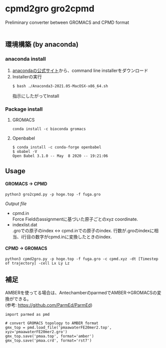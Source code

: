 # cpmd2gro gro2cpmd
Preliminary converter between GROMACS and CPMD format
<br>
<br>

## 環境構築 (by anaconda)
### anaconda install
1. [anacondaの公式サイト](https://www.anaconda.com/products/individual)から、command line installerをダウンロード
1. Installerの実行
    ```
    $ bash ./Anaconda3-2021.05-MacOSX-x86_64.sh
    ```
    指示にしたがってInstall    


### Package install
1. GROMACS  
    ```
    conda install -c bioconda gromacs
    ```
1. Openbabel  
    ```
    $ conda install -c conda-forge openbabel
    $ obabel -V
    Open Babel 3.1.0 -- May  8 2020 -- 19:21:06
    ``` 

## Usage
#### GROMACS &rarr; CPMD
```
python3 gro2cpmd.py -p hoge.top -f fuga.gro
```
*Output file*
- cpmd.in  
    Force Fieldのassignmentに基づいた原子ごとのxyz coordinate.
- indexlist.dat  
    .groでの原子のindex <-> cpmd.inでの原子のindex. 行数が.groのindexに相当、i行目の数字がcpmd.inに変換したときのindex.

#### CPMD &rarr; GROMACS
```
python3 cpmd2gro.py -p hoge.top -f fuga.gro -c cpmd.xyz -dt [Timestep of trajectory] -cell Lx Ly Lz
```

## 補足
AMBERを使ってる場合は、AntechamberのparmedでAMBER&rarr;GROMACSの変換ができる。  
(参考: https://github.com/ParmEd/ParmEd)
```
import parmed as pmd

# convert GROMACS topology to AMBER format
gmx_top = pmd.load_file('pmaawaterFE20mer2.top', xyz='pmaawaterFE20mer2.gro')
gmx_top.save('pmaa.top', format='amber')
gmx_top.save('pmaa.crd', format='rst7')
```


